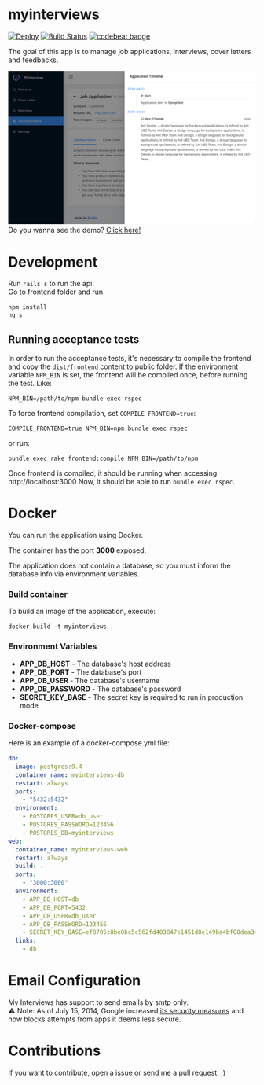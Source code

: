 myinterviews 
=============
[![Deploy](https://www.herokucdn.com/deploy/button.svg)](https://heroku.com/deploy)
[![Build Status](https://travis-ci.org/emilio2hd/myinterviews.svg?branch=master)](https://travis-ci.org/emilio2hd/myinterviews)
[![codebeat badge](https://codebeat.co/badges/ef8d86f7-cf6c-4726-bd2d-4bac89cc62c1)](https://codebeat.co/projects/github-com-emilio2hd-myinterviews-master)

The goal of this app is to manage job applications, interviews, cover letters and feedbacks.
 
![Template](./docs/images/interviews.png)
Do you wanna see the demo? [Click here!](https://myinterviews.herokuapp.com/)

# Development
Run `rails s` to run the api.  
Go to frontend folder and run
```
npm install
ng s
```

## Running acceptance tests
In order to run the acceptance tests, it's necessary to compile the frontend and copy the `dist/frontend` content to public folder.
If the environment variable `NPM_BIN` is set, the frontend will be compiled once, before running the test. Like:
```
NPM_BIN=/path/to/npm bundle exec rspec
```
To force frontend compilation, set `COMPILE_FRONTEND=true`:
```
COMPILE_FRONTEND=true NPM_BIN=npm bundle exec rspec
```
or run:
```
bundle exec rake frontend:compile NPM_BIN=/path/to/npm
```

Once frontend is compiled, it should be running when accessing http://localhost:3000
Now, it should be able to run `bundle exec rspec`.

# Docker
You can run the application using Docker.

The container has the port **3000** exposed.

The application does not contain a database, so you must inform the database info via environment variables.

### Build container

To build an image of the application, execute:
```
docker build -t myinterviews .
```

### Environment Variables

* **APP_DB_HOST** - The database's host address
* **APP_DB_PORT** - The database's port
* **APP_DB_USER** - The database's username
* **APP_DB_PASSWORD** - The database's password
* **SECRET_KEY_BASE** - The secret key is required to run in production mode

### Docker-compose
Here is an example of a docker-compose.yml file:

```yml
db:
  image: postgres:9.4
  container_name: myinterviews-db
  restart: always
  ports:
    - "5432:5432"
  environment:
    - POSTGRES_USER=db_user
    - POSTGRES_PASSWORD=123456
    - POSTGRES_DB=myinterviews
web:
  container_name: myinterviews-web
  restart: always
  build: .
  ports:
    - "3000:3000"
  environment:
    - APP_DB_HOST=db
    - APP_DB_PORT=5432
    - APP_DB_USER=db_user
    - APP_DB_PASSWORD=123456
    - SECRET_KEY_BASE=ef8705c8be8bc5c562fd403847e1451d8e149ba4bf88dea34c7e0c99fc55556d3ea3e0619b24ff7399f19c3c0e7798b62ffe643e8a6911cee982e7143ef0e262
  links:
    - db
```

# Email Configuration
My Interviews has support to send emails by smtp only.  
:warning: Note: As of July 15, 2014, Google increased [its security measures](https://support.google.com/accounts/answer/6010255) 
and now blocks attempts from apps it deems less secure.

# Contributions
If you want to contribute, open a issue or send me a pull request. ;)